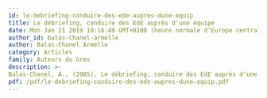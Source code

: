 ```yaml
---
id: le-debriefing-conduire-des-ede-aupres-dune-equip
title: Le débriefing, conduire des EdE auprès d'une équipe
date: Mon Jan 21 2019 10:16:49 GMT+0100 (heure normale d’Europe centrale)
author_id: balas-chanel-armelle
author: Balas-Chanel Armelle
category: Articles
family: Auteurs du Grex
description: >-
Balas-Chanel, A., (2005), Le débriefing, conduire des EdE auprès d'une équipe, Expliciter n°62, p. 28 - 32 
pdf: /pdf/le-debriefing-conduire-des-ede-aupres-dune-equip.pdf
---
```

